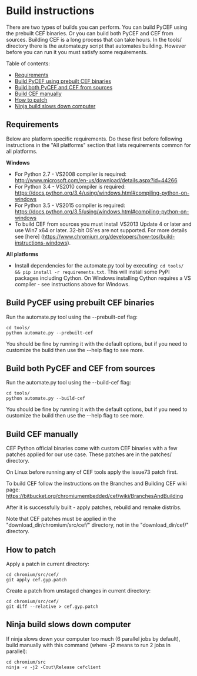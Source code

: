 # Build instructions

There are two types of builds you can perform. You can build
PyCEF using the prebuilt CEF binaries. Or you can build both
PyCEF and CEF from sources. Building CEF is a long process that
can take hours. In the tools/ directory there is the automate.py
script that automates building. However before you can run it
you must satisfy some requirements.


Table of contents:
* [Requirements](#requirements)
* [Build PyCEF using prebuilt CEF binaries](#build-pycef-using-prebuilt-cef-binaries)
* [Build both PyCEF and CEF from sources](#build-both-pycef-and-cef-from-sources)
* [Build CEF manually](#build-cef-manually)
* [How to patch](#how-to-patch)
* [Ninja build slows down computer](#ninja-build-slows-down-computer)


## Requirements

Below are platform specific requirements. Do these first before
following instructions in the "All platforms" section that lists
requirements common for all platforms.

__Windows__

* For Python 2.7 - VS2008 compiler is required:
  http://www.microsoft.com/en-us/download/details.aspx?id=44266
* For Python 3.4 - VS2010 compiler is required:
  https://docs.python.org/3.4/using/windows.html#compiling-python-on-windows
* For Python 3.5 - VS2015 compiler is required:
  https://docs.python.org/3.5/using/windows.html#compiling-python-on-windows
* To build CEF from sources you must install VS2013 Update 4 or later
  and use Win7 x64 or later. 32-bit OS'es are not supported. For more
  details see [here]
  (https://www.chromium.org/developers/how-tos/build-instructions-windows).

__All platforms__

* Install dependencies for the automate.py tool by executing:
  `cd tools/ && pip install -r requirements.txt`. This will install
  some PyPI packages including Cython. On Windows installing Cython
  requires a VS compiler - see instructions above for Windows.


## Build PyCEF using prebuilt CEF binaries

Run the automate.py tool using the --prebuilt-cef flag:
```
cd tools/
python automate.py --prebuilt-cef
```

You should be fine by running it with the default options, but if you
need to customize the build then use the --help flag to see more.


## Build both PyCEF and CEF from sources

Run the automate.py tool using the --build-cef flag:
```
cd tools/
python automate.py --build-cef
```

You should be fine by running it with the default options, but if you
need to customize the build then use the --help flag to see more.


## Build CEF manually

CEF Python official binaries come with custom CEF binaries with
a few patches applied for our use case. These patches are in the
patches/ directory.

On Linux before running any of CEF tools apply the issue73 patch
first.

To build CEF follow the instructions on the Branches and
Building CEF wiki page:
https://bitbucket.org/chromiumembedded/cef/wiki/BranchesAndBuilding

After it is successfully built - apply patches, rebuild and remake
distribs.

Note that CEF patches must be applied in the "download_dir/chromium/src/cef/"
directory, not in the "download_dir/cef/" directory.


## How to patch

Apply a patch in current directory:
```
cd chromium/src/cef/
git apply cef.gyp.patch
```

Create a patch from unstaged changes in current directory:
```
cd chromium/src/cef/
git diff --relative > cef.gyp.patch
```


## Ninja build slows down computer

If ninja slows down your computer too much (6 parallel jobs by default),
build manually with this command (where -j2 means to run 2 jobs in parallel):
```
cd chromium/src
ninja -v -j2 -Cout\Release cefclient
```
